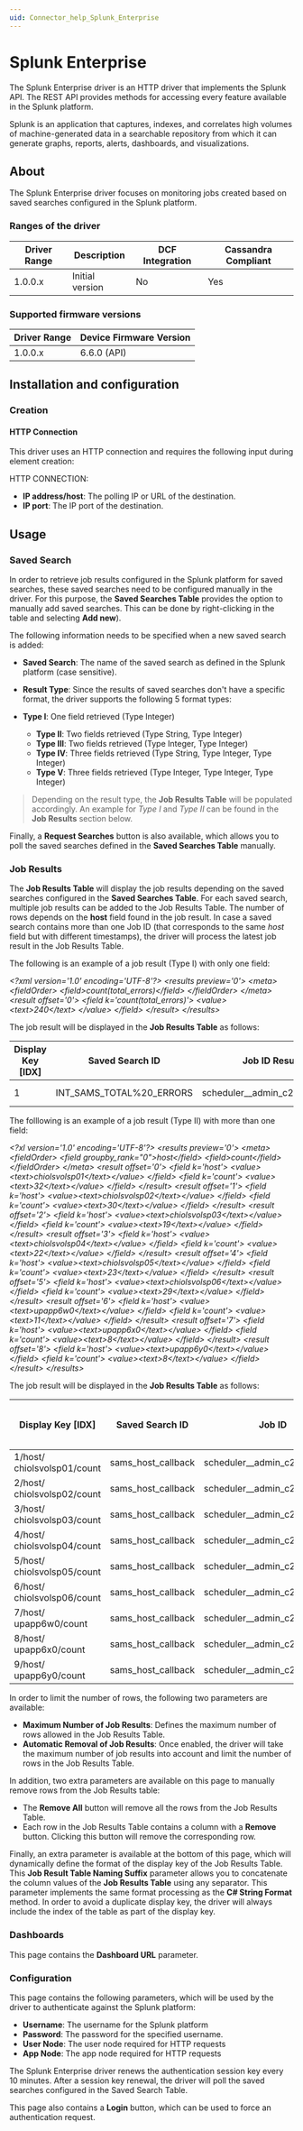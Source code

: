 ```yaml
---
uid: Connector_help_Splunk_Enterprise
---
```


# Splunk Enterprise

The Splunk Enterprise driver is an HTTP driver that implements the Splunk API. The REST API provides methods for accessing every feature available in the Splunk platform.

Splunk is an application that captures, indexes, and correlates high volumes of machine-generated data in a searchable repository from which it can generate graphs, reports, alerts, dashboards, and visualizations.

## About

The Splunk Enterprise driver focuses on monitoring jobs created based on saved searches configured in the Splunk platform.

### Ranges of the driver

| **Driver Range** | **Description** | **DCF Integration** | **Cassandra Compliant** |
|------------------|-----------------|---------------------|-------------------------|
| 1.0.0.x          | Initial version | No                  | Yes                     |

### Supported firmware versions

| **Driver Range** | **Device Firmware Version** |
|------------------|-----------------------------|
| 1.0.0.x          | 6.6.0 (API)                 |

## Installation and configuration

### Creation

#### HTTP Connection

This driver uses an HTTP connection and requires the following input during element creation:

HTTP CONNECTION:

- **IP address/host**: The polling IP or URL of the destination.
- **IP port**: The IP port of the destination.

## Usage

### Saved Search

In order to retrieve job results configured in the Splunk platform for saved searches, these saved searches need to be configured manually in the driver. For this purpose, the **Saved Searches Table** provides the option to manually add saved searches. This can be done by right-clicking in the table and selecting **Add new**).

The following information needs to be specified when a new saved search is added:

- **Saved Search**: The name of the saved search as defined in the Splunk platform (case sensitive).

- **Result Type**: Since the results of saved searches don't have a specific format, the driver supports the following 5 format types:

- **Type I**: One field retrieved (Type Integer)
  - **Type II**: Two fields retrieved (Type String, Type Integer)
  - **Type III**: Two fields retrieved (Type Integer, Type Integer)
  - **Type IV**: Three fields retrieved (Type String, Type Integer, Type Integer)
  - **Type V**: Three fields retrieved (Type Integer, Type Integer, Type Integer)

> Depending on the result type, the **Job Results Table** will be populated accordingly. An example for *Type I* and *Type II* can be found in the **Job Results** section below.

Finally, a **Request Searches** button is also available, which allows you to poll the saved searches defined in the **Saved Searches Table** manually.

### Job Results

The **Job Results Table** will display the job results depending on the saved searches configured in the **Saved Searches Table**. For each saved search, multiple job results can be added to the Job Results Table. The number of rows depends on the **host** field found in the job result. In case a saved search contains more than one Job ID (that corresponds to the same *host* field but with different timestamps), the driver will process the latest job result in the Job Results Table.

The following is an example of a job result (Type I) with only one field:

*\<?xml version='1.0' encoding='UTF-8'?\>* *\<results preview='0'\>* *\<meta\>* *\<fieldOrder\>* *\<field\>count(total_errors)\</field\>* *\</fieldOrder\>* *\</meta\>* *\<result offset='0'\>* *\<field k='count(total_errors)'\>* *\<value\>* *\<text\>240\</text\>* *\</value\>* *\</field\>* *\</result\>* *\</results\>*

The job result will be displayed in the **Job Results Table** as follows:

| **Display Key \[IDX\]** | **Saved Search ID**      | **Job ID Result**               | **Type** | **Field Integer I** | **Field Integer I Value** |
|-------------------------|--------------------------|---------------------------------|----------|---------------------|---------------------------|
| 1                       | INT_SAMS_TOTAL%20_ERRORS | scheduler\_\_admin_c2t5LWFwc... | Type I   | count(total_errors) | 240                       |

The folllowing is an example of a job result (Type II) with more than one field:

*\<?xl version='1.0' encoding='UTF-8'?\>* *\<results preview='0'\>* *\<meta\>* *\<fieldOrder\>* *\<field groupby_rank="0"\>host\</field\>* *\<field\>count\</field\>* *\</fieldOrder\>* *\</meta\>* *\<result offset='0'\>* *\<field k='host'\>* *\<value\>\<text\>chiolsvolsp01\</text\>\</value\>* *\</field\>* *\<field k='count'\>* *\<value\>\<text\>32\</text\>\</value\>* *\</field\>* *\</result\>* *\<result offset='1'\>* *\<field k='host'\>* *\<value\>\<text\>chiolsvolsp02\</text\>\</value\>* *\</field\>* *\<field k='count'\>* *\<value\>\<text\>30\</text\>\</value\>* *\</field\>* *\</result\>* *\<result offset='2'\>* *\<field k='host'\>* *\<value\>\<text\>chiolsvolsp03\</text\>\</value\>* *\</field\>* *\<field k='count'\>* *\<value\>\<text\>19\</text\>\</value\>* *\</field\>* *\</result\>* *\<result offset='3'\>* *\<field k='host'\>* *\<value\>\<text\>chiolsvolsp04\</text\>\</value\>* *\</field\>* *\<field k='count'\>* *\<value\>\<text\>22\</text\>\</value\>* *\</field\>* *\</result\>* *\<result offset='4'\>* *\<field k='host'\>* *\<value\>\<text\>chiolsvolsp05\</text\>\</value\>* *\</field\>* *\<field k='count'\>* *\<value\>\<text\>23\</text\>\</value\>* *\</field\>* *\</result\>* *\<result offset='5'\>* *\<field k='host'\>* *\<value\>\<text\>chiolsvolsp06\</text\>\</value\>* *\</field\>* *\<field k='count'\>* *\<value\>\<text\>29\</text\>\</value\>* *\</field\>* *\</result\>* *\<result offset='6'\>* *\<field k='host'\>* *\<value\>\<text\>upapp6w0\</text\>\</value\>* *\</field\>* *\<field k='count'\>* *\<value\>\<text\>11\</text\>\</value\>* *\</field\>* *\</result\>* *\<result offset='7'\>* *\<field k='host'\>* *\<value\>\<text\>upapp6x0\</text\>\</value\>* *\</field\>* *\<field k='count'\>* *\<value\>\<text\>8\</text\>\</value\>* *\</field\>* *\</result\>* *\<result offset='8'\>* *\<field k='host'\>* *\<value\>\<text\>upapp6y0\</text\>\</value\>* *\</field\>* *\<field k='count'\>* *\<value\>\<text\>8\</text\>\</value\>* *\</field\>* *\</result\>* *\</results\>*

The job result will be displayed in the **Job Results Table** as follows:

| **Display Key \[IDX\]**     | **Saved Search ID** | **Job ID**                    | **Type** | **Field String 1** | **Field String 1 Value** | **Field Integer 1** | **Field Integer 1 Value** |
|-----------------------------|---------------------|-------------------------------|----------|--------------------|--------------------------|---------------------|---------------------------|
| 1/host/ chiolsvolsp01/count | sams_host_callback  | scheduler\_\_admin_c2t5LWFwcA | Type II  | host               | chiolsvolsp01            | count               | 32                        |
| 2/host/ chiolsvolsp02/count | sams_host_callback  | scheduler\_\_admin_c2t5LWFwcA | Type II  | host               | chiolsvolsp02            | count               | 30                        |
| 3/host/ chiolsvolsp03/count | sams_host_callback  | scheduler\_\_admin_c2t5LWFwcA | Type II  | host               | chiolsvolsp03            | count               | 19                        |
| 4/host/ chiolsvolsp04/count | sams_host_callback  | scheduler\_\_admin_c2t5LWFwcA | Type II  | host               | chiolsvolsp04            | count               | 22                        |
| 5/host/ chiolsvolsp05/count | sams_host_callback  | scheduler\_\_admin_c2t5LWFwcA | Type II  | host               | chiolsvolsp05            | count               | 23                        |
| 6/host/ chiolsvolsp06/count | sams_host_callback  | scheduler\_\_admin_c2t5LWFwcA | Type II  | host               | chiolsvolsp06            | count               | 29                        |
| 7/host/ upapp6w0/count      | sams_host_callback  | scheduler\_\_admin_c2t5LWFwcA | Type II  | host               | upapp6w0                 | count               | 11                        |
| 8/host/ upapp6x0/count      | sams_host_callback  | scheduler\_\_admin_c2t5LWFwcA | Type II  | host               | upapp6x0                 | count               | 8                         |
| 9/host/ upapp6y0/count      | sams_host_callback  | scheduler\_\_admin_c2t5LWFwcA | Type II  | host               | upapp6y0                 | count               | 8                         |

In order to limit the number of rows, the following two parameters are available:

- **Maximum Number of Job Results**: Defines the maximum number of rows allowed in the Job Results Table.
- **Automatic Removal of Job Results**: Once enabled, the driver will take the maximum number of job results into account and limit the number of rows in the Job Results Table.

In addition, two extra parameters are available on this page to manually remove rows from the Job Results table:

- The **Remove All** button will remove all the rows from the Job Results Table.
- Each row in the Job Results Table contains a column with a **Remove** button. Clicking this button will remove the corresponding row.

Finally, an extra parameter is available at the bottom of this page, which will dynamically define the format of the display key of the Job Results Table. This **Job Result Table Naming Suffix** parameter allows you to concatenate the column values of the **Job Results Table** using any separator. This parameter implements the same format processing as the **C# String Format** method. In order to avoid a duplicate display key, the driver will always include the index of the table as part of the display key.

### Dashboards

This page contains the **Dashboard URL** parameter.

### Configuration

This page contains the following parameters, which will be used by the driver to authenticate against the Splunk platform:

- **Username**: The username for the Splunk platform
- **Password**: The password for the specified username.
- **User Node**: The user node required for HTTP requests
- **App Node**: The app node required for HTTP requests

The Splunk Enterprise driver renews the authentication session key every 10 minutes. After a session key renewal, the driver will poll the saved searches configured in the Saved Search Table.

This page also contains a **Login** button, which can be used to force an authentication request.
